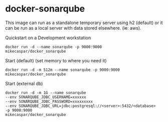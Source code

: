 # docker-sonarqube

This image can run as a standalone temporary server using h2 (default) or it can be run as a local server with data stored elsewhere. (ie: aws).

Quickstart on a Development workstation

```
docker run -d --name sonarqube -p 9000:9000 mikecaspar/docker_sonarqube
```


Start (default) (set memory to where you need it)

```
docker run -d -m 512m --name sonarqube -p 9000:9000 mikecaspar/docker_sonarqube
```

Start (external db)

```
docker run -d -m 1G --name sonarqube 
--env SONARQUBE_JDBC_USERNAME=xxxxxx 
--env SONARQUBE_JDBC_PASSWORD=xxxxxxxxx 
--env SONARQUBE_JDBC_URL=jdbc:postgresql://<server>:5432/<database> 
-p 9000:9000 
mikecaspar/docker_sonarqube
```
